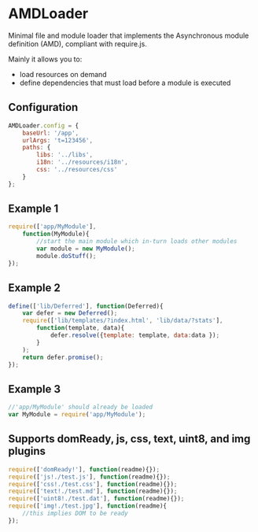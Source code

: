# AMDLoader
Minimal file and module loader that implements the Asynchronous module definition (AMD), compliant with require.js.

Mainly it allows you to:
  - load resources on demand
  - define dependencies that must load before a module is executed

## Configuration
```javascript
AMDLoader.config = {
	baseUrl: '/app',
	urlArgs: 't=123456',
	paths: {
		libs: '../libs',
		i18n: '../resources/i18n',
		css: '../resources/css'
	}
};
```

## Example 1
```javascript
require(['app/MyModule'], 
    function(MyModule){
        //start the main module which in-turn loads other modules
        var module = new MyModule();
        module.doStuff();
});
```

## Example 2
```javascript
define(['lib/Deferred'], function(Deferred){
    var defer = new Deferred(); 
    require(['lib/templates/?index.html', 'lib/data/?stats'],
        function(template, data){
            defer.resolve({template: template, data:data });
        }
    );
    return defer.promise();
});
```

## Example 3
```javascript
//'app/MyModule' should already be loaded
var MyModule = require('app/MyModule');
```

## Supports domReady, js, css, text, uint8, and img plugins
```javascript
require(['domReady!'], function(readme){});
require(['js!./test.js'], function(readme){});
require(['css!./test.css'], function(readme){});
require(['text!./test.md'], function(readme){});
require(['uint8!./test.dat'], function(readme){});
require(['img!./test.jpg'], function(readme){
	//this implies DOM to be ready
});
```
